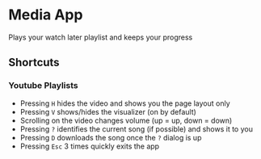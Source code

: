 # Media App

Plays your watch later playlist and keeps your progress

## Shortcuts

### Youtube Playlists

* Pressing ```H``` hides the video and shows you the page layout only
* Pressing ```V``` shows/hides the visualizer (on by default)
* Scrolling on the video changes volume (up = up, down = down)
* Pressing ```?``` identifies the current song (if possible) and shows it to you
* Pressing ```D``` downloads the song once the ```?``` dialog is up
* Pressing ```Esc``` 3 times quickly exits the app